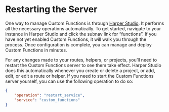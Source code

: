 # Restarting the Server

One way to manage Custom Functions is through [Harper Studio](../harper-studio/README.md). It performs all the necessary operations automatically. To get started, navigate to your instance in Harper Studio and click the subnav link for “functions”. If you have not yet enabled Custom Functions, it will walk you through the process. Once configuration is complete, you can manage and deploy Custom Functions in minutes.

For any changes made to your routes, helpers, or projects, you’ll need to restart the Custom Functions server to see them take effect. Harper Studio does this automatically whenever you create or delete a project, or add, edit, or edit a route or helper. If you need to start the Custom Functions server yourself, you can use the following operation to do so:



```json
{
    "operation": "restart_service",
    "service": "custom_functions"
}
```